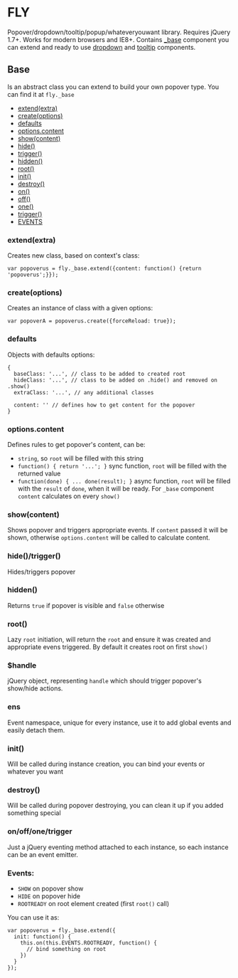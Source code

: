 FLY
===============
Popover/dropdown/tooltip/popup/whateveryouwant library.
Requires jQuery 1.7+. Works for modern browsers and IE8+.
Contains [_base](#base) component you can extend and ready to use [dropdown](#dropdown) and [tooltip](#tooltip) components.

## Base
Is an abstract class you can extend to build your own popover type. You can find it at `fly._base`

- [extend(extra)](#extendextra)
- [create(options)](#createoptions)
- [defaults](#defaults)
- [options.content](#optionscontent)
- [show(content)](#showcontent)
- [hide()](#hidetrigger)
- [trigger()](#hidetrigger)
- [hidden()](#hidden)
- [root()](#root)
- [init()](#init)
- [destroy()](#destroy)
- [on()](#onoffonetrigger)
- [off()](#onoffonetrigger)
- [one()](#onoffonetrigger)
- [trigger()](#onoffonetrigger)
- [EVENTS](#events)

### extend(extra)
Creates new class, based on context's class:
```
var popoverus = fly._base.extend({content: function() {return 'popoverus';}});
```

### create(options)
Creates an instance of class with a given options:
```
var popoverA = popoverus.create({forceReload: true});
```

### defaults
Objects with defaults options:
```
{
  baseClass: '...', // class to be added to created root
  hideClass: '...', // class to be added on .hide() and removed on .show()
  extraClass: '...', // any additional classes
  
  content: '' // defines how to get content for the popover
}
```

### options.content
Defines rules to get popover's content, can be:
- `string`, so `root` will be filled with this string
- `function() { return '...'; }` sync function, `root` will be filled with the returned value
- `function(done) { ... done(result); }` async function, `root` will be filled with the `result` of `done`, when it will be ready.
For `_base` component `content` calculates on every `show()`

### show(content)
Shows popover and triggers appropriate events. If `content` passed it will be shown, otherwise `options.content` will be called to calculate content.

### hide()/trigger()
Hides/triggers popover

### hidden()
Returns `true` if popover is visible and `false` otherwise

### root()
Lazy `root` initiation, will return the `root` and ensure it was created and appropriate evens triggered. By default it creates root on first `show()`

### $handle
jQuery object, representing `handle` which should trigger popover's show/hide actions.

### ens
Event namespace, unique for every instance, use it to add global events and easily detach them.

### init()
Will be called during instance creation, you can bind your events or whatever you want

### destroy()
Will be called during popover destroying, you can clean it up if you added something special

### on/off/one/trigger
Just a jQuery eventing method attached to each instance, so each instance can be an event emitter.

### Events:
- `SHOW` on popover show 
- `HIDE` on popover hide
- `ROOTREADY` on root element created (first `root()` call)

You can use it as:
```
var popoverus = fly._base.extend({
  init: function() {
    this.on(this.EVENTS.ROOTREADY, function() {
      // bind something on root
    })
  }
});
```
